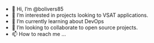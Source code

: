- 👋 Hi, I’m @bolivers85
- 👀 I’m interested in projects looking to VSAT applications.
- 🌱 I’m currently learning about DevOps
- 💞️ I’m looking to collaborate to open source projects.
- 📫 How to reach me ...

<!---
bolivers85/bolivers85 is a ✨ special ✨ repository because its `README.md` (this file) appears on your GitHub profile.
You can click the Preview link to take a look at your changes.
--->
